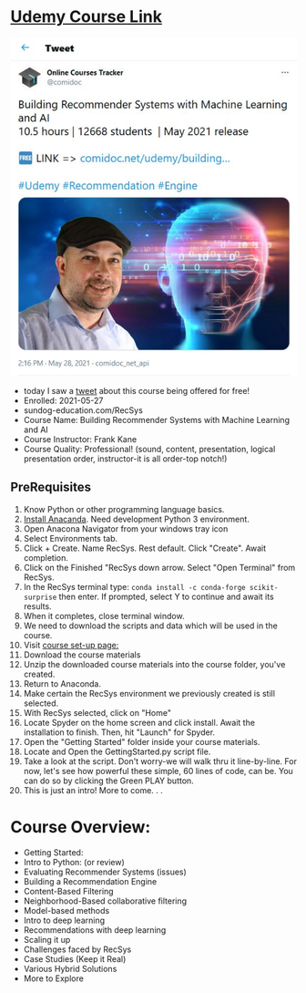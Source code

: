 # [Udemy Course Link](https://www.udemy.com/share/101XKkAkMSdF5RRH4=/)
![tweet](https://github.com/EO4wellness/T-I-L/blob/main/AI-ML-NLP/Udemy/Building%20Recommender%20Systems%20with%20ML%20and%20AI/images/2021-05-27-YES.jpg)


* today I saw a [tweet](https://twitter.com/comidoc/status/1398357618507268096) about this course being offered for free!
* Enrolled: 2021-05-27
* sundog-education.com/RecSys
* Course Name: Building Recommender Systems with Machine Learning and AI
* Course Instructor: Frank Kane 
* Course Quality: Professional! 
(sound, content, presentation, logical presentation order, instructor-it is all order-top notch!) 

## PreRequisites 
1.  Know Python or other programming language basics. 
2.  [Install Anacanda](https://docs.anaconda.com/anaconda/install/windows/). Need development Python 3 environment. 
3.  Open Anacona Navigator from your windows tray icon
4.  Select Environments tab. 
5.  Click + Create.  Name RecSys. Rest default. Click "Create". Await completion. 
6.  Click on the Finished "RecSys down arrow. Select "Open Terminal" from RecSys. 
7.  In the RecSys terminal type: 
    ``` conda install -c conda-forge scikit-surprise ```
    then enter.  If prompted, select Y to continue and await its results. 
8.  When it completes, close terminal window. 
9.  We need to download the scripts and data which will be used in the course. 
10. Visit [course set-up page:](https://sundog-education.com/RecSys)
11. Download the course materials 
12. Unzip the downloaded course materials into the course folder, you've created. 
13. Return to Anaconda. 
14. Make certain the RecSys environment we previously created is still selected. 
15. With RecSys selected, click on "Home" 
16. Locate Spyder on the home screen and click install.  Await the installation to finish.  Then, hit "Launch" for Spyder. 
17. Open the "Getting Started" folder inside your course materials. 
18. Locate and Open the GettingStarted.py script file. 
19. Take a look at the script.  Don't worry-we will walk thru it line-by-line. For now, let's see how powerful these simple, 60 lines of code, can be.  You can do so by clicking the Green PLAY button. 
20.  This is just an intro!  More to come. . . 

# Course Overview: 
* Getting Started: 
* Intro to Python: (or review) 
* Evaluating Recommender Systems (issues) 
* Building a Recommendation Engine 
* Content-Based Filtering
* Neighborhood-Based collaborative filtering
* Model-based methods
* Intro to deep learning
* Recommendations with deep learning
* Scaling it up 
* Challenges faced by RecSys
* Case Studies (Keep it Real)
* Various Hybrid Solutions 
* More to Explore 
